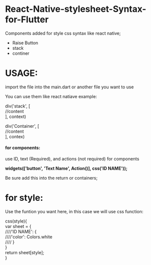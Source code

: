 # React-Native-stylesheet-Syntax-for-Flutter

Components added for style css syntax like react native;

<ul>
  <li>Raise Button</li>
  <li>stack</li>
  <li>continer</li>
</ul>

<h1>USAGE: </h1>

import the file into the main.dart or another file you want to use

You can use them like react natiave example: 

div('stack', [<br>
  //content<br>
], context)<br>

div('Container', [<br>
  //content<br>
], contex)<br>

<h4>for components:</h4>
use ID, text (Required), and actions (not required) for components 

<b>widgets(['button', 'Text Name', Action()], css('ID NAME'));</b>

Be sure add this into the return or containers;

<h1>for style:</h1>

Use the funtion you want here, in this case we will use css function:

css(style){<br>
  var sheet = {<br>
    ////'ID NAME': {<br>
      ////'color': Colors.white <br>
   //// }<br>
  }<br>
  return sheet[style];<br>
}

<br>


